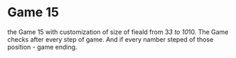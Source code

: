 # Game 15
the Game 15 with customization of size of fieald from 3*3 to 10*10.
The Game checks after every step of game. And if every namber steped of those position - game ending.
